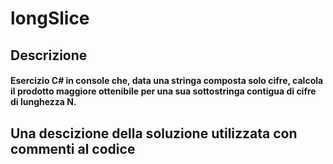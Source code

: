 # longSlice

## Descrizione
#### Esercizio C# in console che, data una stringa composta solo cifre, calcola il prodotto maggiore ottenibile per una sua sottostringa contigua di cifre di lunghezza N.

## Una descizione della soluzione utilizzata con commenti al codice
